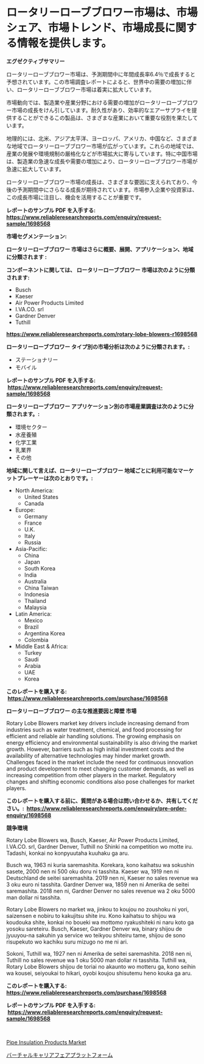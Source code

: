 <p><h1>ロータリーローブブロワー市場は、市場シェア、市場トレンド、市場成長に関する情報を提供します。</h1></p><p><strong>エグゼクティブサマリー</strong></p>
<p><p>ロータリーローブブロワー市場は、予測期間中に年間成長率6.4％で成長すると予想されています。この市場調査レポートによると、世界中の需要の増加に伴い、ロータリーローブブロワー市場は着実に拡大しています。</p><p>市場動向では、製造業や産業分野における需要の増加がロータリーローブブロワー市場の成長をけん引しています。耐久性があり、効率的なエアーサプライを提供することができるこの製品は、さまざまな産業において重要な役割を果たしています。</p><p>地理的には、北米、アジア太平洋、ヨーロッパ、アメリカ、中国など、さまざまな地域でロータリーローブブロワー市場が広がっています。これらの地域では、産業の発展や環境規制の厳格化などが市場拡大に寄与しています。特に中国市場は、製造業の急速な成長や需要の増加により、ロータリーローブブロワー市場が急速に拡大しています。</p><p>ロータリーローブブロワー市場の成長は、さまざまな要因に支えられており、今後の予測期間中にさらなる成長が期待されています。市場参入企業や投資家は、この成長市場に注目し、機会を活用することが重要です。</p></p>
<p><strong>レポートのサンプル PDF を入手する: <a href="https://www.reliableresearchreports.com/enquiry/request-sample/1698568">https://www.reliableresearchreports.com/enquiry/request-sample/1698568</a></strong></p>
<p><strong>市場セグメンテーション:</strong></p>
<p><strong> ロータリーローブブロワー 市場はさらに概要、展開、アプリケーション、地域に分類されます :</strong></p>
<p><strong>コンポーネントに関しては、 ロータリーローブブロワー 市場は次のように分類されます: &nbsp;</strong></p>
<p><ul><li>Busch</li><li>Kaeser</li><li>Air Power Products Limited</li><li>I.VA.CO. srl</li><li>Gardner Denver</li><li>Tuthill</li></ul></p>
<p><strong><a href="https://www.reliableresearchreports.com/rotary-lobe-blowers-r1698568">https://www.reliableresearchreports.com/rotary-lobe-blowers-r1698568</a></strong></p>
<p><strong> ロータリーローブブロワー タイプ別の市場分析は次のように分類されます。:</strong></p>
<p><ul><li>ステーショナリー</li><li>モバイル</li></ul></p>
<p><strong>レポートのサンプル PDF を入手する: &nbsp;<a href="https://www.reliableresearchreports.com/enquiry/request-sample/1698568">https://www.reliableresearchreports.com/enquiry/request-sample/1698568</a></strong></p>
<p><strong> ロータリーローブブロワー アプリケーション別の市場産業調査は次のように分類されます。:</strong></p>
<p><ul><li>環境セクター</li><li>水産養殖</li><li>化学工業</li><li>乳業界</li><li>その他</li></ul></p>
<p><strong>地域に関して言えば、ロータリーローブブロワー 地域ごとに利用可能なマーケットプレーヤーは次のとおりです。:</strong></p>
<p><ul>
    <li>
        North America:
        <ul>
            <li>United States</li>
            <li>Canada</li>
        </ul>
    </li>
    <li>
        Europe:
        <ul>
            <li>Germany</li>
            <li>France</li>
            <li>U.K.</li>
            <li>Italy</li>
            <li>Russia</li>
        </ul>
    </li>
    <li>
        Asia-Pacific:
        <ul>
            <li>China</li>
            <li>Japan</li>
            <li>South Korea</li>
            <li>India</li>
            <li>Australia</li>
            <li>China Taiwan</li>
            <li>Indonesia</li>
            <li>Thailand</li>
            <li>Malaysia</li>
        </ul>
    </li>
    <li>
        Latin America:
        <ul>
            <li>Mexico</li>
            <li>Brazil</li>
            <li>Argentina Korea</li>
            <li>Colombia</li>
        </ul>
    </li>
    <li>
        Middle East & Africa:
        <ul>
            <li>Turkey</li>
            <li>Saudi</li>
            <li>Arabia</li>
            <li>UAE</li>
            <li>Korea</li>
        </ul>
    </li>
    </ul></p>
<p><strong>このレポートを購入する: &nbsp;<a href="https://www.reliableresearchreports.com/purchase/1698568">https://www.reliableresearchreports.com/purchase/1698568</a></strong></p>
<p><strong>ロータリーローブブロワー の主な推進要因と障壁 市場</strong></p>
<p><p>Rotary Lobe Blowers market key drivers include increasing demand from industries such as water treatment, chemical, and food processing for efficient and reliable air handling solutions. The growing emphasis on energy efficiency and environmental sustainability is also driving the market growth. However, barriers such as high initial investment costs and the availability of alternative technologies may hinder market growth. Challenges faced in the market include the need for continuous innovation and product development to meet changing customer demands, as well as increasing competition from other players in the market. Regulatory changes and shifting economic conditions also pose challenges for market players.</p></p>
<p><strong>このレポートを購入する前に、質問がある場合は問い合わせるか、共有してください。:&nbsp; <a href="https://www.reliableresearchreports.com/enquiry/pre-order-enquiry/1698568">https://www.reliableresearchreports.com/enquiry/pre-order-enquiry/1698568</a></strong></p>
<p><strong>競争環境</strong></p>
<p><p>Rotary Lobe Blowers wa, Busch, Kaeser, Air Power Products Limited, I.VA.CO. srl, Gardner Denver, Tuthill no Shinki na competition wo motte iru. Tadashi, konkai no konpyuutaha kuuhaku ga aru.</p><p>Busch wa, 1963 ni kuria saremashita. Korekara, kono kaihatsu wa sokushin sasete, 2000 nen ni 500 oku doru ni tasshita. Kaeser wa, 1919 nen ni Deutschland de seitei saremashita. 2019 nen ni, Kaeser no sales revenue wa 3 oku euro ni tasshita. Gardner Denver wa, 1859 nen ni Amerika de seitei saremashita. 2018 nen ni, Gardner Denver no sales revenue wa 2 oku 5000 man dollar ni tasshita.</p><p>Rotary Lobe Blowers no market wa, jinkou to koujou no zoushoku ni yori, saizensen e nobiru to kakujitsu shite iru. Kono kaihatsu to shijou wa koudouka shite, konkai no boueki wa mottomo ryakushiteki ni naru koto ga yosoku sareteiru. Busch, Kaeser, Gardner Denver wa, binary shijou de jyuuyou-na sakuhin ya service wo teikyou shiteiru tame, shijou de sono risupekuto wo kachiku suru mizugo no me ni ari.</p><p>Sokoni, Tuthill wa, 1927 nen ni Amerika de seitei saremashita. 2018 nen ni, Tuthill no sales revenue wa 1 oku 5000 man dollar ni tasshita. Tuthill wa, Rotary Lobe Blowers shijou de toriai no akaunto wo motteru ga, kono seihin wa kousei, seiyoukai to hikari, oyobi koujou shisutemu heno kouka ga aru.</p></p>
<p><strong>このレポートを購入する: &nbsp; <a href="https://www.reliableresearchreports.com/purchase/1698568">https://www.reliableresearchreports.com/purchase/1698568</a></strong></p>
<p><strong>レポートのサンプル PDF を入手する: &nbsp;<a href="https://www.reliableresearchreports.com/enquiry/request-sample/1698568">https://www.reliableresearchreports.com/enquiry/request-sample/1698568</a></strong><strong></strong></p>
<p>&nbsp;</p>
<p><p><a href="https://angry-finch-aaf.notion.site/Pipe-Insulation-Products-Market-Size-Focuses-on-Market-Dynamics-In-Depth-Analysis-and-Future-Projec-7c731f2f499342779542c05f19fa3a6f">Pipe Insulation Products Market</a></p><p><a href="https://medium.com/@brianayatt2023/%E4%BB%AE%E6%83%B3%E3%82%AD%E3%83%A3%E3%83%AA%E3%82%A2%E3%83%95%E3%82%A7%E3%82%A2%E3%83%97%E3%83%A9%E3%83%83%E3%83%88%E3%83%95%E3%82%A9%E3%83%BC%E3%83%A0%E5%B8%82%E5%A0%B4-%E3%82%BF%E3%82%A4%E3%83%97-%E3%82%A2%E3%83%97%E3%83%AA%E3%82%B1%E3%83%BC%E3%82%B7%E3%83%A7%E3%83%B3-%E5%9C%B0%E7%90%86%E3%81%AB%E3%82%88%E3%82%8B%E5%8C%85%E6%8B%AC%E7%9A%84%E8%A9%95%E4%BE%A1-d34ca4c34ff7">バーチャルキャリアフェアプラットフォーム</a></p></p>